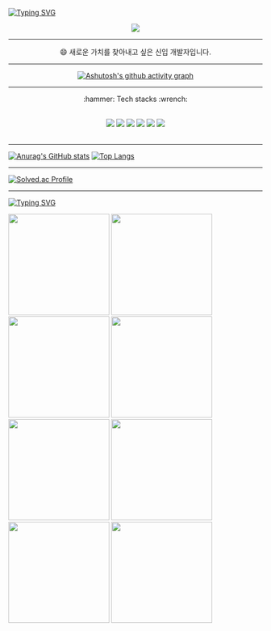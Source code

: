 
<!--
**JaewooJason/JaewooJason** is a ✨ _special_ ✨ repository because its `README.md` (this file) appears on your GitHub profile.

Here are some ideas to get you started:

- 🔭 I’m currently working on ...
- 🌱 I’m currently learning ...
- 👯 I’m looking to collaborate on ...
- 🤔 I’m looking for help with ...
- 💬 Ask me about ...
- 📫 How to reach me: ...
- 😄 Pronouns: ...
- ⚡ Fun fact: ...
-->
[![Typing SVG](https://readme-typing-svg.herokuapp.com?size=50&color=29D4F7&width=1000&height=100&lines=%F0%9F%8C%9F+Welcome+to+my+GitHub!!!+%F0%9F%8C%9F)](https://git.io/typing-svg)

<div align=center><img src="https://capsule-render.vercel.app/api?type=soft&color=auto&customColorList=4&height=300&section=header&text=Hello! I am Jason&fontSize=90&&animation=fadeIn&theme=slice" />

---
:smile: 새로운 가치를 찾아내고 싶은 신입 개발자입니다. 

---

[![Ashutosh's github activity graph](https://activity-graph.herokuapp.com/graph?username=JaewooJason&theme=react-dark)](https://github.com/ashutosh00710/github-readme-activity-graph)</div>

---

<div align=center><p>:hammer: Tech stacks :wrench: </p></br>

<img src="https://img.shields.io/badge/Python-3776AB?style=for-the-badge&logo=Python&logoColor=white"/> 
<img src="https://img.shields.io/badge/Django-092E20?style=for-the-badge&logo=Django&logoColor=white"/> 
<img src="https://img.shields.io/badge/Keras-D00000?style=for-the-badge&logo=Keras&logoColor=white"/> 
<img src="https://img.shields.io/badge/Pandas-150458?style=for-the-badge&logo=Pandas&logoColor=white"/> 
<img src="https://img.shields.io/badge/Numpy-013243?style=for-the-badge&logo=Numpy&logoColor=white"/> 
<img src="https://img.shields.io/badge/GitHub-181717?style=for-the-badge&logo=GitHub&logoColor=white"/></div></br>

---

[![Anurag's GitHub stats](https://github-readme-stats.vercel.app/api?username=JaewooJason&show_icons=true&theme=tokyonight)](https://github.com/anuraghazra/github-readme-stats)
[![Top Langs](https://github-readme-stats.vercel.app/api/top-langs/?username=JaewooJason&theme=tokyonight)](https://github.com/anuraghazra/github-readme-stats)

---

[![Solved.ac Profile](http://mazassumnida.wtf/api/generate_badge?boj=jjasonn17)](https://solved.ac/jjasonn17)<br/>

---

[![Typing SVG](https://readme-typing-svg.herokuapp.com?size=50&color=29D4F7&width=700&height=100&lines=%F0%9F%92%A5+Tell+you+my+story+%E2%9D%A4%EF%B8%8F)](https://git.io/typing-svg)<div>
<img src="https://user-images.githubusercontent.com/99243083/181141461-cddab199-9065-45a1-8113-86fc6af80e98.jpg" width="200" height="200"/>
<img src="https://user-images.githubusercontent.com/99243083/181140471-bfea1840-fd1b-4985-ab50-5d7aa866c085.JPG" width="200" height="200"/>
<img src="https://user-images.githubusercontent.com/99243083/181140450-3aad24cd-3a50-4e91-928f-21900e578c9d.JPG" width="200" height="200"/>
<img src="https://user-images.githubusercontent.com/99243083/181142892-45722b62-f631-4438-9126-53c14cbae0e7.JPG" width="200" height="200"/>
<img src="https://user-images.githubusercontent.com/99243083/181143193-975ad25d-98ca-4d4b-9fbf-85c60ae79782.JPG" width="200" height="200"/>
<img src="https://user-images.githubusercontent.com/99243083/181142884-2d6d34a9-15ba-44e9-9668-46542eab0bd6.JPG" width="200" height="200"/>
<img src="https://user-images.githubusercontent.com/99243083/181142897-12d219b9-83fc-41c4-8ae1-d2bd54f7edd9.JPG" width="200" height="200"/>
<img src="https://user-images.githubusercontent.com/99243083/181143171-d6bf1c55-319f-41fb-8c86-fcc65fa961b6.JPG" width="200" height="200"/>
</div>
